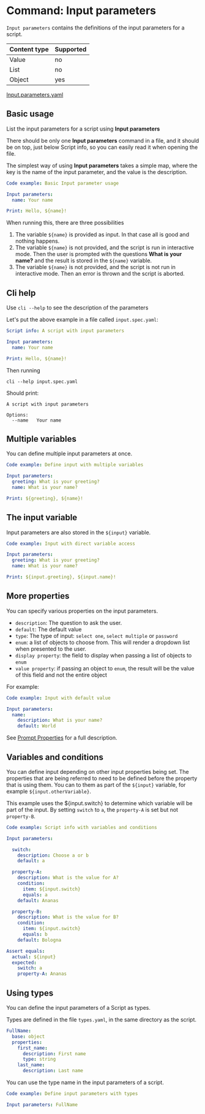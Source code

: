 # Command: Input parameters

`Input parameters` contains the definitions of the input parameters for a script.

| Content type | Supported |
|--------------|-----------|
| Value        | no        |
| List         | no        |
| Object       | yes       |

[Input.parameters.yaml](schema/Input%parameters.schema.yaml)

## Basic usage

List the input parameters for a script using **Input parameters**

There should be only one **Input parameters** command in a file, and it should be on top, just below Script info, so you
can easily read it when opening the file.

The simplest way of using **Input parameters** takes a simple map, where the key is the name of the input parameter, and
the value is the description.

<!-- yaml specscript
${input}:
 name: world
-->

```yaml specscript
Code example: Basic Input parameter usage

Input parameters:
  name: Your name

Print: Hello, ${name}!
```

When running this, there are three possibilities

1. The variable `${name}` is provided as input. In that case all is good and nothing happens.
2. The variable `${name}` is not provided, and the script is run in interactive mode. Then the user is prompted with the
   questions **What is your name?** and the result is stored in the `${name}` variable.
3. The variable `${name}` is not provided, and the script is not run in interactive mode. Then an error is thrown and
   the script is aborted.

## Cli help

Use `cli --help` to see the description of the parameters

Let's put the above example in a file called `input.spec.yaml`:

```yaml file=input.spec.yaml
Script info: A script with input parameters

Input parameters:
  name: Your name

Print: Hello, ${name}!
```

Then running

```shell cli
cli --help input.spec.yaml
```

Should print:

```output
A script with input parameters

Options:
  --name   Your name
```

## Multiple variables

You can define multiple input parameters at once.

<!-- yaml specscript
${input}:
   greeting: Hello
   name: world
-->

```yaml specscript
Code example: Define input with multiple variables

Input parameters:
  greeting: What is your greeting?
  name: What is your name?

Print: ${greeting}, ${name}!
```

## The input variable

Input parameters are also stored in the `${input}` variable.

<!-- yaml specscript
${input}:
   greeting: Hello
   name: world
-->

```yaml specscript
Code example: Input with direct variable access

Input parameters:
  greeting: What is your greeting?
  name: What is your name?

Print: ${input.greeting}, ${input.name}!
```

## More properties

You can specify various properties on the input parameters.

* `description`: The question to ask the user.
* `default`: The default value
* `type`: The type of input: `select one`, `select multiple` or `password`
* `enum`: a list of objects to choose from. This will render a dropdown list when presented to the user.
* `display property`: the field to display when passing a list of objects to `enum`
* `value property`: if passing an object to `enum`, the result will be the value of this field and not the entire object

For example:

```yaml specscript
Code example: Input with default value

Input parameters:
  name:
    description: What is your name?
    default: World
```

See [Prompt Properties](../user-interaction/Prompt.spec.md) for a full description.

## Variables and conditions

You can define input depending on other input properties being set. The properties that are being referred to need to be
defined before the property that is using them. You can to them as part of the `${input}` variable, for example
`${input.otherVariable}`.

This example uses the ${input.switch} to determine which variable will be part of the input. By setting `switch` to `a`,
the `property-A` is set but not `property-B`.

<!-- yaml specscript
${input}: { }
-->

<!-- TODO Make this run in interactive mode, so we can use 'Answers' for a more compelling example. --> 

```yaml specscript
Code example: Script info with variables and conditions

Input parameters:

  switch:
    description: Choose a or b
    default: a

  property-A:
    description: What is the value for A?
    condition:
      item: ${input.switch}
      equals: a
    default: Ananas

  property-B:
    description: What is the value for B?
    condition:
      item: ${input.switch}
      equals: b
    default: Bologna

Assert equals:
  actual: ${input}
  expected:
    switch: a
    property-A: Ananas
```

## Using types

You can define the input parameters of a Script as types.

Types are defined in the file `types.yaml`, in the same directory as the script.

```yaml file=types.yaml
FullName:
  base: object
  properties:
    first_name:
      description: First name
      type: string
    last_name:
      description: Last name
```

You can use the type name in the input parameters of a script.

<!-- yaml specscript
${input}:
  first_name: Alice
  last_name: Wonderland
-->

```yaml specscript
Code example: Define input parameters with types

Input parameters: FullName
```

<!-- yaml specscript
Output: Hello, ${input.first_name} ${input.last_name}

Expected output: Hello, Alice Wonderland
-->

